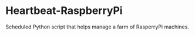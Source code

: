 Heartbeat-RaspberryPi
=====================

Scheduled Python script that helps manage a farm of RasperryPi machines. 
